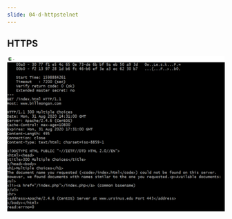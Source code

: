 ```yaml
---
slide: 04-d-httpstelnet
---
```


## HTTPS

![HTTPS Request with Telnet](./images/telnet-https-request-3.png)
